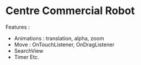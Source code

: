 # Centre Commercial Robot
Features :
- Animations : translation, alpha, zoom
- Move : OnTouchListener, OnDragListener
- SearchView
- Timer
Etc.
